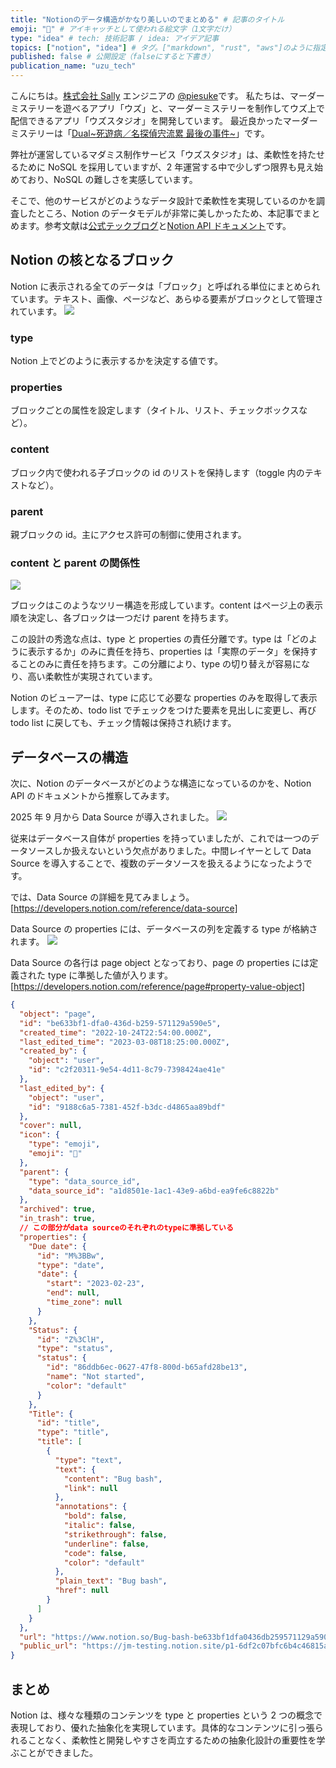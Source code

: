 ```yaml
---
title: "Notionのデータ構造がかなり美しいのでまとめる" # 記事のタイトル
emoji: "🤖" # アイキャッチとして使われる絵文字（1文字だけ）
type: "idea" # tech: 技術記事 / idea: アイデア記事
topics: ["notion", "idea"] # タグ。["markdown", "rust", "aws"]のように指定する
published: false # 公開設定（falseにすると下書き）
publication_name: "uzu_tech"
---
```


こんにちは。[株式会社 Sally](https://sally-inc.jp/) エンジニアの [@piesuke](https://x.com/piesuke27)です。
私たちは、マーダーミステリーを遊べるアプリ「ウズ」と、マーダーミステリーを制作してウズ上で配信できるアプリ「ウズスタジオ」を開発しています。
最近良かったマーダーミステリーは「[Dual~死遊病／名探偵宍流累 最後の事件~](https://mdms.jp/scenarios/8182)」です。

弊社が運営しているマダミス制作サービス「ウズスタジオ」は、柔軟性を持たせるために NoSQL を採用していますが、2 年運営する中で少しずつ限界も見え始めており、NoSQL の難しさを実感しています。

そこで、他のサービスがどのようなデータ設計で柔軟性を実現しているのかを調査したところ、Notion のデータモデルが非常に美しかったため、本記事でまとめます。参考文献は[公式テックブログ](https://www.notion.com/blog/data-model-behind-notion)と[Notion API ドキュメント](https://developers.notion.com/reference/intro)です。

## Notion の核となるブロック

Notion に表示される全てのデータは「ブロック」と呼ばれる単位にまとめられています。テキスト、画像、ページなど、あらゆる要素がブロックとして管理されています。
![](/images/CleanShot2025-10-07.png)

### type

Notion 上でどのように表示するかを決定する値です。

### properties

ブロックごとの属性を設定します（タイトル、リスト、チェックボックスなど）。

### content

ブロック内で使われる子ブロックの id のリストを保持します（toggle 内のテキストなど）。

### parent

親ブロックの id。主にアクセス許可の制御に使用されます。

### content と parent の関係性

![](/images/CleanShot2025-10-071_1.26.13.png)

ブロックはこのようなツリー構造を形成しています。content はページ上の表示順を決定し、各ブロックは一つだけ parent を持ちます。

この設計の秀逸な点は、type と properties の責任分離です。type は「どのように表示するか」のみに責任を持ち、properties は「実際のデータ」を保持することのみに責任を持ちます。この分離により、type の切り替えが容易になり、高い柔軟性が実現されています。

Notion のビューアーは、type に応じて必要な properties のみを取得して表示します。そのため、todo list でチェックをつけた要素を見出しに変更し、再び todo list に戻しても、チェック情報は保持され続けます。

## データベースの構造

次に、Notion のデータベースがどのような構造になっているのかを、Notion API のドキュメントから推察してみます。

2025 年 9 月から Data Source が導入されました。
![](/images/CleanShot2025-10-07_11.37.46.png)

従来はデータベース自体が properties を持っていましたが、これでは一つのデータソースしか扱えないという欠点がありました。中間レイヤーとして Data Source を導入することで、複数のデータソースを扱えるようになったようです。

では、Data Source の詳細を見てみましょう。
[https://developers.notion.com/reference/data-source]

Data Source の properties には、データベースの列を定義する type が格納されます。
![](/images/CleanShot2025-10-07_11.45.43.png)

Data Source の各行は page object となっており、page の properties には定義された type に準拠した値が入ります。
[https://developers.notion.com/reference/page#property-value-object]

```json
{
  "object": "page",
  "id": "be633bf1-dfa0-436d-b259-571129a590e5",
  "created_time": "2022-10-24T22:54:00.000Z",
  "last_edited_time": "2023-03-08T18:25:00.000Z",
  "created_by": {
    "object": "user",
    "id": "c2f20311-9e54-4d11-8c79-7398424ae41e"
  },
  "last_edited_by": {
    "object": "user",
    "id": "9188c6a5-7381-452f-b3dc-d4865aa89bdf"
  },
  "cover": null,
  "icon": {
    "type": "emoji",
    "emoji": "🐞"
  },
  "parent": {
    "type": "data_source_id",
    "data_source_id": "a1d8501e-1ac1-43e9-a6bd-ea9fe6c8822b"
  },
  "archived": true,
  "in_trash": true,
  // この部分がdata sourceのそれぞれのtypeに準拠している
  "properties": {
    "Due date": {
      "id": "M%3BBw",
      "type": "date",
      "date": {
        "start": "2023-02-23",
        "end": null,
        "time_zone": null
      }
    },
    "Status": {
      "id": "Z%3ClH",
      "type": "status",
      "status": {
        "id": "86ddb6ec-0627-47f8-800d-b65afd28be13",
        "name": "Not started",
        "color": "default"
      }
    },
    "Title": {
      "id": "title",
      "type": "title",
      "title": [
        {
          "type": "text",
          "text": {
            "content": "Bug bash",
            "link": null
          },
          "annotations": {
            "bold": false,
            "italic": false,
            "strikethrough": false,
            "underline": false,
            "code": false,
            "color": "default"
          },
          "plain_text": "Bug bash",
          "href": null
        }
      ]
    }
  },
  "url": "https://www.notion.so/Bug-bash-be633bf1dfa0436db259571129a590e5",
  "public_url": "https://jm-testing.notion.site/p1-6df2c07bfc6b4c46815ad205d132e22d"
}
```

## まとめ

Notion は、様々な種類のコンテンツを type と properties という 2 つの概念で表現しており、優れた抽象化を実現しています。具体的なコンテンツに引っ張られることなく、柔軟性と開発しやすさを両立するための抽象化設計の重要性を学ぶことができました。
